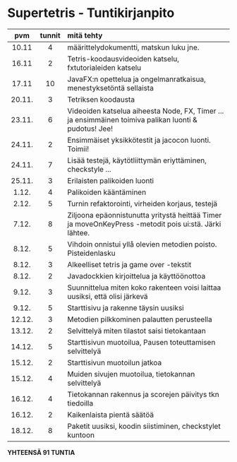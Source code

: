 # Supertetris - Tuntikirjanpito

| pvm | tunnit | mitä tehty |
|:----:|:----:|:-----|
| 10.11 | 4 | määrittelydokumentti, matskun luku jne. |
| 16.11 | 2 | Tetris-koodausvideoiden katselu, fxtutorialeiden katselu |
| 17.11 | 10 | JavaFX:n opettelua ja ongelmanratkaisua, menestyksetöntä sellaista |
| 20.11.| 3 | Tetriksen koodausta
| 23.11.| 6 | Videoiden katselua aiheesta Node, FX, Timer ... ja ensimmäinen toimiva palikan luonti & pudotus! Jee! 
| 24.11.| 2 | Ensimmäiset yksikkötestit ja jacocon luonti. Toimii!|
| 24.11.| 7 | Lisää testejä, käytötliittymän eriyttäminen, checkstyle ...|
| 25.11.| 3 | Erilaisten palikoiden luonti |
| 1.12.| 4 | Palikoiden kääntäminen |
| 2.12.| 5 | Turnin refaktorointi, virheiden korjaus, testejä |
| 7.12.| 8 | Ziljoona epäonnistunutta yritystä heittää Timer ja moveOnKeyPress -metodit pois ui:stä. Järki lähtee. || 2.12.| 5 | Turnin refaktorointi, virheiden korjaus, testejä |
| 8.12.| 5 | Vihdoin onnistui yllå olevien metodien poisto. Pisteidenlasku |
| 8.12.| 3 | Alkeelliset tetris ja game over -tekstit |
| 8.12.| 2 | Javadockkien kirjoittelua ja käyttöönottoa |
| 9.12.| 3 | Suunnittelua miten koko rakenteen voisi laittaa uusiksi, että olisi järkevä |
| 9.12.| 5 | Starttisivu ja rakenne täysin uusiksi |
| 12.12.| 3 | Metodien pilkkominen palautten perusteella |
| 13.12.| 2 | Selvittelyä miten tilastot saisi tietokantaan |
| 14.12.| 5 | Starttisivun muotoilua, Pausen toteuttamisen selvittelyä |
| 15.12.| 2 | Starttisivun muotoilun jatkoa |
| 15.12.| 4 | Muiden sivujen muotoilua, tietokannan selvittelyä |
| 16.12.| 4 | Tietokannan rakennus ja scorejen päivitys tkn tiedoilla |
| 16.12.| 2 | Kaikenlaista pientä säätöä |
| 18.12.| 8 | Paketit uusiksi, koodin siistiminen, checkstylet kuntoon |

**YHTEENSÄ 91 TUNTIA**
